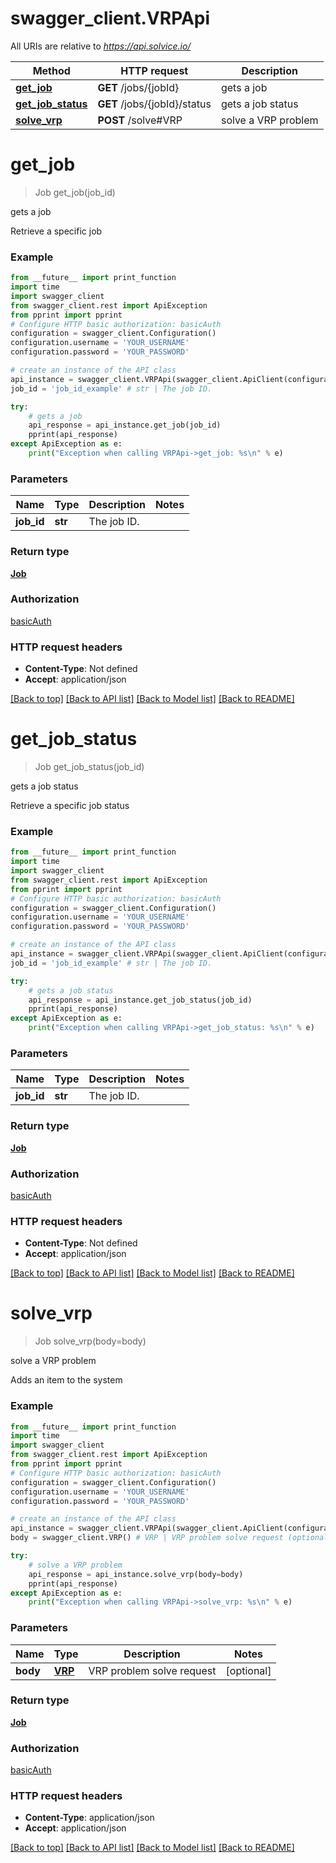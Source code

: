 # swagger_client.VRPApi

All URIs are relative to *https://api.solvice.io/*

Method | HTTP request | Description
------------- | ------------- | -------------
[**get_job**](VRPApi.md#get_job) | **GET** /jobs/{jobId} | gets a job
[**get_job_status**](VRPApi.md#get_job_status) | **GET** /jobs/{jobId}/status | gets a job status
[**solve_vrp**](VRPApi.md#solve_vrp) | **POST** /solve#VRP | solve a VRP problem

# **get_job**
> Job get_job(job_id)

gets a job

Retrieve a specific job

### Example
```python
from __future__ import print_function
import time
import swagger_client
from swagger_client.rest import ApiException
from pprint import pprint
# Configure HTTP basic authorization: basicAuth
configuration = swagger_client.Configuration()
configuration.username = 'YOUR_USERNAME'
configuration.password = 'YOUR_PASSWORD'

# create an instance of the API class
api_instance = swagger_client.VRPApi(swagger_client.ApiClient(configuration))
job_id = 'job_id_example' # str | The job ID.

try:
    # gets a job
    api_response = api_instance.get_job(job_id)
    pprint(api_response)
except ApiException as e:
    print("Exception when calling VRPApi->get_job: %s\n" % e)
```

### Parameters

Name | Type | Description  | Notes
------------- | ------------- | ------------- | -------------
 **job_id** | **str**| The job ID. | 

### Return type

[**Job**](Job.md)

### Authorization

[basicAuth](../README.md#basicAuth)

### HTTP request headers

 - **Content-Type**: Not defined
 - **Accept**: application/json

[[Back to top]](#) [[Back to API list]](../README.md#documentation-for-api-endpoints) [[Back to Model list]](../README.md#documentation-for-models) [[Back to README]](../README.md)

# **get_job_status**
> Job get_job_status(job_id)

gets a job status

Retrieve a specific job status

### Example
```python
from __future__ import print_function
import time
import swagger_client
from swagger_client.rest import ApiException
from pprint import pprint
# Configure HTTP basic authorization: basicAuth
configuration = swagger_client.Configuration()
configuration.username = 'YOUR_USERNAME'
configuration.password = 'YOUR_PASSWORD'

# create an instance of the API class
api_instance = swagger_client.VRPApi(swagger_client.ApiClient(configuration))
job_id = 'job_id_example' # str | The job ID.

try:
    # gets a job status
    api_response = api_instance.get_job_status(job_id)
    pprint(api_response)
except ApiException as e:
    print("Exception when calling VRPApi->get_job_status: %s\n" % e)
```

### Parameters

Name | Type | Description  | Notes
------------- | ------------- | ------------- | -------------
 **job_id** | **str**| The job ID. | 

### Return type

[**Job**](Job.md)

### Authorization

[basicAuth](../README.md#basicAuth)

### HTTP request headers

 - **Content-Type**: Not defined
 - **Accept**: application/json

[[Back to top]](#) [[Back to API list]](../README.md#documentation-for-api-endpoints) [[Back to Model list]](../README.md#documentation-for-models) [[Back to README]](../README.md)

# **solve_vrp**
> Job solve_vrp(body=body)

solve a VRP problem

Adds an item to the system

### Example
```python
from __future__ import print_function
import time
import swagger_client
from swagger_client.rest import ApiException
from pprint import pprint
# Configure HTTP basic authorization: basicAuth
configuration = swagger_client.Configuration()
configuration.username = 'YOUR_USERNAME'
configuration.password = 'YOUR_PASSWORD'

# create an instance of the API class
api_instance = swagger_client.VRPApi(swagger_client.ApiClient(configuration))
body = swagger_client.VRP() # VRP | VRP problem solve request (optional)

try:
    # solve a VRP problem
    api_response = api_instance.solve_vrp(body=body)
    pprint(api_response)
except ApiException as e:
    print("Exception when calling VRPApi->solve_vrp: %s\n" % e)
```

### Parameters

Name | Type | Description  | Notes
------------- | ------------- | ------------- | -------------
 **body** | [**VRP**](VRP.md)| VRP problem solve request | [optional] 

### Return type

[**Job**](Job.md)

### Authorization

[basicAuth](../README.md#basicAuth)

### HTTP request headers

 - **Content-Type**: application/json
 - **Accept**: application/json

[[Back to top]](#) [[Back to API list]](../README.md#documentation-for-api-endpoints) [[Back to Model list]](../README.md#documentation-for-models) [[Back to README]](../README.md)

